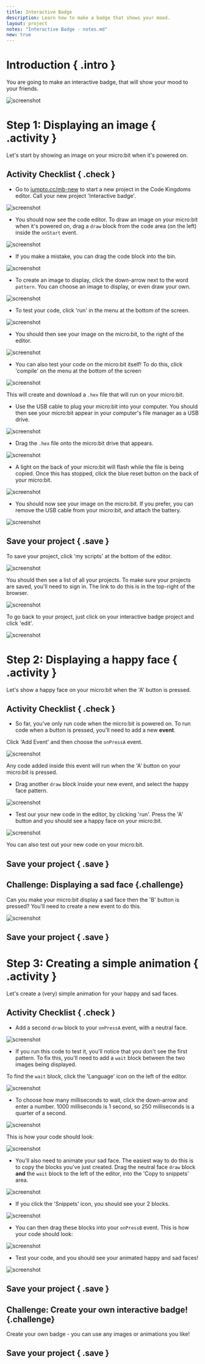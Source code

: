 ```yaml
---
title: Interactive Badge
description: Learn how to make a badge that shows your mood.
layout: project
notes: "Interactive Badge - notes.md"
new: true
---
```


# Introduction { .intro }

You are going to make an interactive badge, that will show your mood to your friends.

![screenshot](images/badge-final.gif)

# Step 1: Displaying an image { .activity }

Let's start by showing an image on your micro:bit when it's powered on.

## Activity Checklist { .check }

+ Go to <a href="http://jumpto.cc/mb-new" target="_blank">jumpto.cc/mb-new</a> to start a new project in the Code Kingdoms editor. Call your new project 'Interactive badge'.

![screenshot](images/badge-name.png)

+ You should now see the code editor. To draw an image on your micro:bit when it's powered on, drag a `draw` block from the code area (on the left) inside the `onStart` event.

![screenshot](images/badge-draw.png)

+ If you make a mistake, you can drag the code block into the bin.

![screenshot](images/badge-bin.png)

+ To create an image to display, click the down-arrow next to the word `pattern`. You can choose an image to display, or even draw your own.

![screenshot](images/badge-pattern.png)

+ To test your code, click 'run' in the menu at the bottom of the screen.

![screenshot](images/badge-menu.png)

+ You should then see your image on the micro:bit, to the right of the editor.

![screenshot](images/badge-emulator.png)

+ You can also test your code on the micro:bit itself! To do this, click 'compile' on the menu at the bottom of the screen

![screenshot](images/badge-menu.png)

This will create and download a `.hex` file that will run on your micro:bit.

+ Use the USB cable to plug your micro:bit into your computer. You should then see your micro:bit appear in your computer's file manager as a USB drive. 

![screenshot](images/badge-drive.png)

+ Drag the `.hex` file onto the micro:bit drive that appears.

![screenshot](images/badge-drag.png)

+ A light on the back of your micro:bit will flash while the file is being copied. Once this has stopped, click the blue reset button on the back of your micro:bit.

![screenshot](images/badge-reset.jpg)

+ You should now see your image on the micro:bit. If you prefer, you can remove the USB cable from your micro:bit, and attach the battery.

![screenshot](images/badge-battery.jpg)

## Save your project { .save }

To save your project, click 'my scripts' at the bottom of the editor.

![screenshot](images/badge-menu.png)

You should then see a list of all your projects. To make sure your projects are saved, you'll need to sign in. The link to do this is in the top-right of the browser.

![screenshot](images/badge-signin.png)

To go back to your project, just click on your interactive badge project and click 'edit'.

![screenshot](images/badge-edit.png)

# Step 2: Displaying a happy face { .activity }

Let's show a happy face on your micro:bit when the 'A' button is pressed.

## Activity Checklist { .check }

+ So far, you've only run code when the micro:bit is powered on. To run code when a button is pressed, you'll need to add a new __event__.

Click 'Add Event' and then choose the `onPressA` event.

![screenshot](images/badge-event.png)

Any code added inside this event will run when the 'A' button on your micro:bit is pressed.

+ Drag another `draw` block inside your new event, and select the happy face pattern.

![screenshot](images/badge-buttonA.png)

+ Test our your new code in the editor, by clicking 'run'. Press the 'A' button and you should see a happy face on your micro:bit.

![screenshot](images/badge-buttonA-emulator.png)

You can also test out your new code on your micro:bit.

## Save your project { .save }

## Challenge: Displaying a sad face {.challenge}
Can you make your micro:bit display a sad face then the 'B' button is pressed? You'll need to create a new event to do this.

![screenshot](images/badge-buttonB-emulator.png)

## Save your project { .save }

# Step 3: Creating a simple animation { .activity }

Let's create a (very) simple animation for your happy and sad faces.

## Activity Checklist { .check }

+ Add a second `draw` block to your `onPressA` event, with a neutral face.

![screenshot](images/badge-anim1.png)

+ If you run this code to test it, you'll notice that you don't see the first pattern. To fix this, you'll need to add a `wait` block between the two images being displayed.

To find the `wait` block, click the 'Language' icon on the left of the editor.

![screenshot](images/badge-wait.png)

+ To choose how many milliseconds to wait, click the down-arrow and enter a number. 1000 milliseconds is 1 second, so 250 milliseconds is a quarter of a second.

![screenshot](images/badge-wait2.png)

This is how your code should look:

![screenshot](images/badge-wait3.png)

+ You'll also need to animate your sad face. The easiest way to do this is to copy the blocks you've just created. Drag the neutral face `draw` block __and__ the `wait` block to the left of the editor, into the 'Copy to snippets' area.

![screenshot](images/badge-snippet-copy.png)

+ If you click the 'Snippets' icon, you should see your 2 blocks.

![screenshot](images/badge-snippets.png)

+ You can then drag these blocks into your `onPressB` event. This is how your code should look:

![screenshot](images/badge-onPressB.png)

+ Test your code, and you should see your animated happy and sad faces!

![screenshot](images/badge-final-animated.gif)

## Save your project { .save }

## Challenge: Create your own interactive badge! {.challenge}
Create your own badge - you can use any images or animations you like!

## Save your project { .save }

